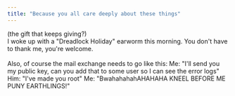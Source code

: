 ```yaml
---
title: "Because you all care deeply about these things"
---
```


<p>(the gift that keeps giving?)
<br/>
I woke up with a "Dreadlock Holiday" earworm this morning. You don't have to thank me, you're welcome.
<br/>
<br/>
Also, of course the mail exchange needs to go like this:
Me: "I'll send you my public key, can you add that to some user so I can see the error logs"
Him: "I've made you root"
Me: "BwahahahahAHAHAHA KNEEL BEFORE ME PUNY EARTHLINGS!"</p>

